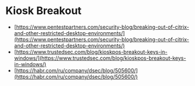 # Kiosk Breakout

* [https://www.pentestpartners.com/security-blog/breaking-out-of-citrix-and-other-restricted-desktop-environments/](https://www.pentestpartners.com/security-blog/breaking-out-of-citrix-and-other-restricted-desktop-environments/)
* [https://www.trustedsec.com/blog/kioskpos-breakout-keys-in-windows/](https://www.trustedsec.com/blog/kioskpos-breakout-keys-in-windows/)
* [https://habr.com/ru/company/dsec/blog/505600/](https://habr.com/ru/company/dsec/blog/505600/)
